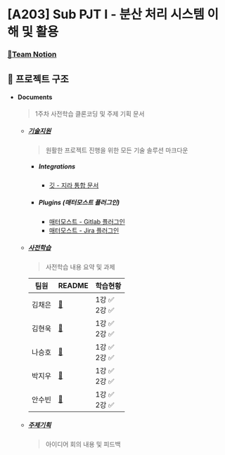 # [A203] Sub PJT I - 분산 처리 시스템 이해 및 활용

### [💫Team Notion](https://www.notion.so/jiu-park/8d8a98436ed448d38bc4381f707df3b5)

## 🧩 프로젝트 구조

- #### Documents

  > 1주차 사전학습 클론코딩 및 주제 기획 문서

  - ##### [기술지원](./Document/기술지원)

    > 원활한 프로젝트 진행을 위한 모든 기술 솔루션 마크다운

    - ##### Integrations 
      - [깃 - 지라 통합 문서](./Document/기술지원/Integrations/Jira_Integration.md)

    - ##### Plugins (매터모스트 플러그인)
      - [매터모스트 - Gitlab 플러그인](./Document/기술지원/Plugins/Gitlab.md)
      - [매터모스트 - Jira 플러그인](./Document/기술지원/Plugins/Jira.md)

  
  - ##### [사전학습](./Document/사전학습)

    > 사전학습 내용 요약 및 과제

    | 팀원   | README                          | 학습현황         |
    | ------ | ------------------------------- | ---------------- |
    | 김채은 | [🔗](./Document/사전학습/김채은) | 1강 ✅<br />2강 ✅ |
    | 김현욱 | [🔗](./Document/사전학습/김현욱) | 1강 ✅<br />2강 ✅ |
    | 나승호 | [🔗](./Document/사전학습/나승호) | 1강 ✅<br />2강 ✅ |
    | 박지우 | [🔗](./Document/사전학습/박지우) | 1강 ✅<br />2강 ✅ |
    | 안수빈 | [🔗](./Document/사전학습/안수빈) | 1강 ✅<br />2강 ✅ |

    

  - ##### [주제기획](./Document/주제기획)

    > 아이디어 회의 내용 및 피드백





